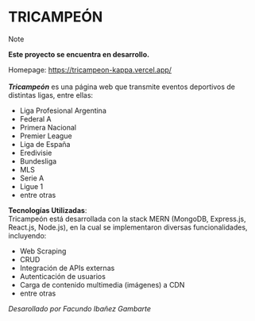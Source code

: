 
# TRICAMPEÓN
> [!NOTE]
> **Este proyecto se encuentra en desarrollo.**
>
Homepage: https://tricampeon-kappa.vercel.app/ <br/><br/>
***Tricampeón*** es una página web que transmite eventos deportivos de distintas ligas, entre ellas:
- Liga Profesional Argentina
- Federal A
- Primera Nacional
- Premier League
- Liga de España
- Eredivisie
- Bundesliga
- MLS
- Serie A
- Ligue 1
- entre otras

**Tecnologías Utilizadas**: <br/>
Tricampeón está desarrollada con la stack MERN (MongoDB, Express.js, React.js, Node.js), en la cual se implementaron diversas funcionalidades, incluyendo:
- Web Scraping
- CRUD
- Integración de APIs externas
- Autenticación de usuarios
- Carga de contenido multimedia (imágenes) a CDN
- entre otras

  
*Desarollado por Facundo Ibañez Gambarte*

